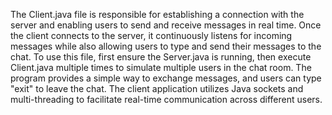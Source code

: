 The Client.java file is responsible for establishing a connection with the server and enabling users to send and receive messages in real time. Once the client connects to the server, it continuously listens for incoming messages while also allowing users to type and send their messages to the chat. To use this file, first ensure the Server.java is running, then execute Client.java multiple times to simulate multiple users in the chat room. The program provides a simple way to exchange messages, and users can type "exit" to leave the chat. The client application utilizes Java sockets and multi-threading to facilitate real-time communication across different users.
